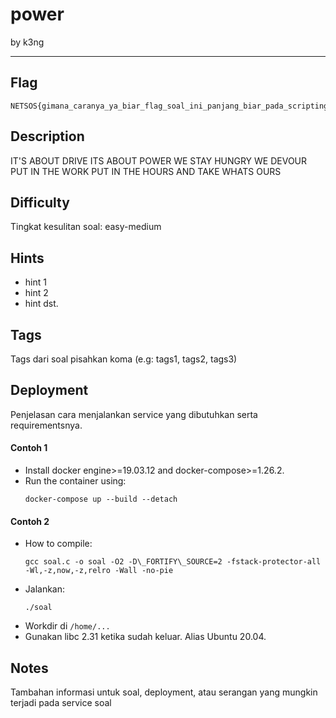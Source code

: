 # power

by k3ng

---

## Flag

```
NETSOS{gimana_caranya_ya_biar_flag_soal_ini_panjang_biar_pada_scripting_hmmmmmmmmmmmm_ah_aku_tau_flagnya_isi_ngasal_aja_akwowakowakowakawo}
```

## Description
IT'S ABOUT DRIVE ITS ABOUT POWER WE STAY HUNGRY WE DEVOUR PUT IN THE WORK PUT IN THE HOURS AND TAKE WHATS OURS

## Difficulty
Tingkat kesulitan soal: easy-medium

## Hints
* hint 1
* hint 2
* hint dst.

## Tags
Tags dari soal pisahkan koma (e.g: tags1, tags2, tags3)

## Deployment
Penjelasan cara menjalankan service yang dibutuhkan serta requirementsnya.

#### Contoh 1
- Install docker engine>=19.03.12 and docker-compose>=1.26.2.
- Run the container using:
    ```
    docker-compose up --build --detach
    ```

#### Contoh 2
- How to compile:
    ```
    gcc soal.c -o soal -O2 -D\_FORTIFY\_SOURCE=2 -fstack-protector-all -Wl,-z,now,-z,relro -Wall -no-pie
    ```
- Jalankan:
    ```
    ./soal
    ```
- Workdir di `/home/...`
- Gunakan libc 2.31 ketika sudah keluar. Alias Ubuntu 20.04.

## Notes
Tambahan informasi untuk soal, deployment, atau serangan yang mungkin terjadi pada service soal
